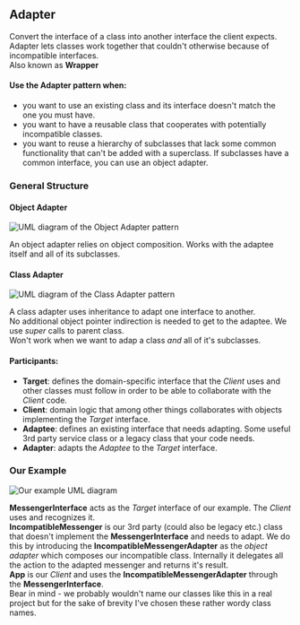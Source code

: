 ## Adapter

Convert the interface of a class into another interface the client expects.
Adapter lets classes work together that couldn't otherwise because of
incompatible interfaces.  
Also known as **Wrapper**

#### Use the Adapter pattern when:
- you want to use an existing class and its interface doesn't match the one you must
  have. 
- you want to have a reusable class that cooperates with potentially
  incompatible classes.
- you want to reuse a hierarchy of subclasses that lack some common
  functionality that can't be added with a superclass. If subclasses have
  a common interface, you can use an object adapter.

### General Structure

#### Object Adapter
![UML diagram of the Object Adapter pattern][1]

An object adapter relies on object composition.
Works with the adaptee itself and all of its subclasses.

#### Class Adapter
![UML diagram of the Class Adapter pattern][2]

A class adapter uses inheritance to adapt one interface to another.  
No additional object pointer indirection is needed to get to the adaptee. We
use _super_ calls to parent class.  
Won't work when we want to adap a class _and_ all of it's subclasses.

#### Participants:
- **Target**: defines the domain-specific interface that the _Client_ uses and
  other classes must follow in order to be able to collaborate with the
  _Client_ code.
- **Client**: domain logic that among other things collaborates with objects 
  implementing the _Target_ interface.
- **Adaptee**: defines an existing interface that needs adapting. Some useful
  3rd party service class or a legacy class that your code needs.
- **Adapter**: adapts the _Adaptee_ to the _Target_ interface.

### Our Example

![Our example UML diagram][3]

**MessengerInterface** acts as the _Target_ interface of our example. The _Client_
uses and recognizes it.  
**IncompatibleMessenger** is our 3rd party (could also be legacy etc.) class
that doesn't implement the **MessengerInterface** and needs to adapt. We do
this by introducing the **IncompatibleMessengerAdapter** as the _object
adapter_ which composes our incompatible class. Internally it delegates all the
action to the adapted messenger and returns it's result.  
**App** is our _Client_ and uses the **IncompatibleMessengerAdapter** through
the **MessengerInterface**.  
Bear in mind - we probably wouldn't name our classes like this in a real
project but for the sake of brevity I've chosen these rather wordy class names.

[1]: https://i.ibb.co/MfK5sqV/Adapter-Object.png
[2]: https://i.ibb.co/gwxXzVj/Adapter-Class.png
[3]: https://i.ibb.co/986vSZB/Adapter-example.png
